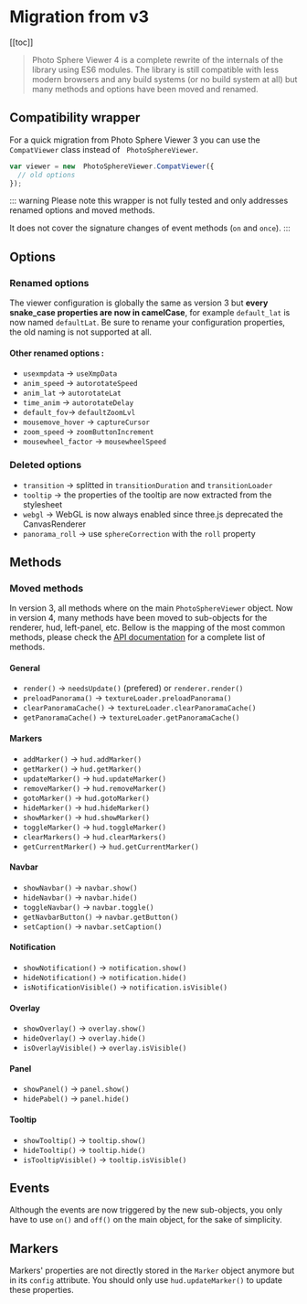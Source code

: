 # Migration from v3

[[toc]]

> Photo Sphere Viewer 4 is a complete rewrite of the internals of the library using ES6 modules. The library is still compatible with less modern browsers and any build systems (or no build system at all) but many methods and options have been moved and renamed.

## Compatibility wrapper

For a quick migration from Photo Sphere Viewer 3 you can use the `CompatViewer` class instead of ` PhotoSphereViewer`.

```js
var viewer = new  PhotoSphereViewer.CompatViewer({
  // old options
});
```

::: warning
Please note this wrapper is not fully tested and only addresses renamed options and moved methods.

It does not cover the signature changes of event methods (`on` and `once`).
:::


## Options

### Renamed options

The viewer configuration is globally the same as version 3 but **every snake_case properties are now in camelCase**, for example `default_lat` is now named `defaultLat`.
Be sure to rename your configuration properties, the old naming is not supported at all.

#### Other renamed options :

- `usexmpdata` → `useXmpData`
- `anim_speed` → `autorotateSpeed`
- `anim_lat` → `autorotateLat`
- `time_anim` → `autorotateDelay`
- `default_fov`→ `defaultZoomLvl`
- `mousemove_hover` → `captureCursor`
- `zoom_speed` → `zoomButtonIncrement`
- `mousewheel_factor` → `mousewheelSpeed`

### Deleted options

- `transition` → splitted in `transitionDuration` and `transitionLoader`
- `tooltip` → the properties of the tooltip are now extracted from the stylesheet
- `webgl` → WebGL is now always enabled since three.js deprecated the CanvasRenderer
- `panorama_roll` → use `sphereCorrection` with the `roll` property


## Methods

### Moved methods

In version 3, all methods where on the main `PhotoSphereViewer` object. Now in version 4, many methods have been moved to sub-objects for the renderer, hud, left-panel, etc.
Bellow is the mapping of the most common methods, please check the [API documentation](https://photo-sphere-viewer.js.org/api/) for a complete list of methods.

#### General

- `render()` → `needsUpdate()` (prefered) or `renderer.render()`
- `preloadPanorama()` → `textureLoader.preloadPanorama()`
- `clearPanoramaCache()` → `textureLoader.clearPanoramaCache()`
- `getPanoramaCache()` → `textureLoader.getPanoramaCache()`

#### Markers

- `addMarker()` → `hud.addMarker()`
- `getMarker()` → `hud.getMarker()`
- `updateMarker()` → `hud.updateMarker()`
- `removeMarker()` → `hud.removeMarker()`
- `gotoMarker()` → `hud.gotoMarker()`
- `hideMarker()` → `hud.hideMarker()`
- `showMarker()` → `hud.showMarker()`
- `toggleMarker()` → `hud.toggleMarker()`
- `clearMarkers()` → `hud.clearMarkers()`
- `getCurrentMarker()` → `hud.getCurrentMarker()`

#### Navbar

- `showNavbar()` → `navbar.show()`
- `hideNavbar()` → `navbar.hide()`
- `toggleNavbar()` → `navbar.toggle()`
- `getNavbarButton()` → `navbar.getButton()`
- `setCaption()` → `navbar.setCaption()`

#### Notification

- `showNotification()` → `notification.show()`
- `hideNotification()` → `notification.hide()`
- `isNotificationVisible()` → `notification.isVisible()`

#### Overlay

- `showOverlay()` → `overlay.show()`
- `hideOverlay()` → `overlay.hide()`
- `isOverlayVisible()` → `overlay.isVisible()`

#### Panel

- `showPanel()` → `panel.show()`
- `hidePabel()` → `panel.hide()`

#### Tooltip

- `showTooltip()` → `tooltip.show()`
- `hideTooltip()` → `tooltip.hide()`
- `isTooltipVisible()` → `tooltip.isVisible()`


## Events

Although the events are now triggered by the new sub-objects, you only have to use `on()` and `off()` on the main object, for the sake of simplicity.


## Markers

Markers' properties are not directly stored in the `Marker` object anymore but in its `config` attribute. You should only use `hud.updateMarker()` to update these properties.
